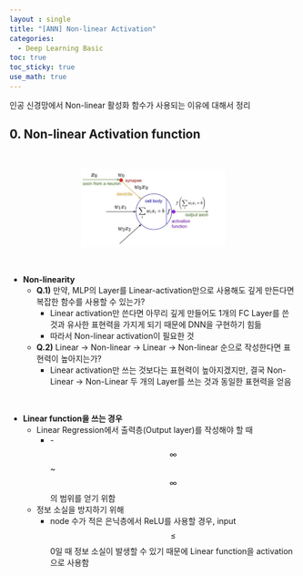 ```yaml
---
layout : single
title: "[ANN] Non-linear Activation"
categories: 
  - Deep Learning Basic
toc: true
toc_sticky: true
use_math: true
---
```


인공 신경망에서 Non-linear 활성화 함수가 사용되는 이유에 대해서 정리  

## 0. Non-linear Activation function

&nbsp;

<div align="center">
  <img src="/assets/images/DL/27.png" width="50%" height="50%" alt=""/>
  <p><em></em></p>
</div>

&nbsp;

- **Non-linearity**  
  - **Q.1)** 만약, MLP의 Layer를 Linear-activation만으로 사용해도 깊게 만든다면 복잡한 함수를 사용할 수 있는가?  
    - Linear activation만 쓴다면 아무리 깊게 만들어도 1개의 FC Layer를 쓴 것과 유사한 표현력을 가지게 되기 때문에 DNN을 구현하기 힘듦   
    - 따라서 Non-linear activation이 필요한 것   
  - **Q.2)** Linear → Non-linear → Linear → Non-linear 순으로 작성한다면 표현력이 높아지는가?  
    - Linear activation만 쓰는 것보다는 표현력이 높아지겠지만, 결국 Non-Linear → Non-Linear 두 개의 Layer를 쓰는 것과 동일한 표현력을 얻음    

&nbsp;

- **Linear function을 쓰는 경우**  
  - Linear Regression에서 출력층(Output layer)를 작성해야 할 때  
    - -$$\infty$$ ~ $$\infty$$의 범위를 얻기 위함   
  - 정보 소실을 방지하기 위해   
    - node 수가 적은 은닉층에서 ReLU를 사용할 경우, input $$\leq$$ 0일 때 정보 소실이 발생할 수 있기 때문에 Linear function을 activation으로 사용함   
